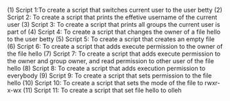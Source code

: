 (1) Script 1:To create a script that switches current user to the user betty
(2) Script 2: To create a script that prints the effetive username of the current user
(3) Script 3: To create a script that prints all groups the current user is part of
(4) Script 4: To create a script that changes the owner of a file hello to the user betty
(5) Script 5: To create a script that creates an empty file
(6) Script 6: To create a script that adds execute permission to the owner of  the file hello
(7) Script 7: To create a script that adds execute permission to the owner and group owner, and read permission to other user of the file hello
(8) Script 8: To create a script that adds execution permission to everybody
(9) Script 9: To create a script that sets permission to the file hello
(10) Script 10: To create a script that sets the mode of the file to rwxr-x-wx
(11) Script 11: To create a script that set file hello to olleh
